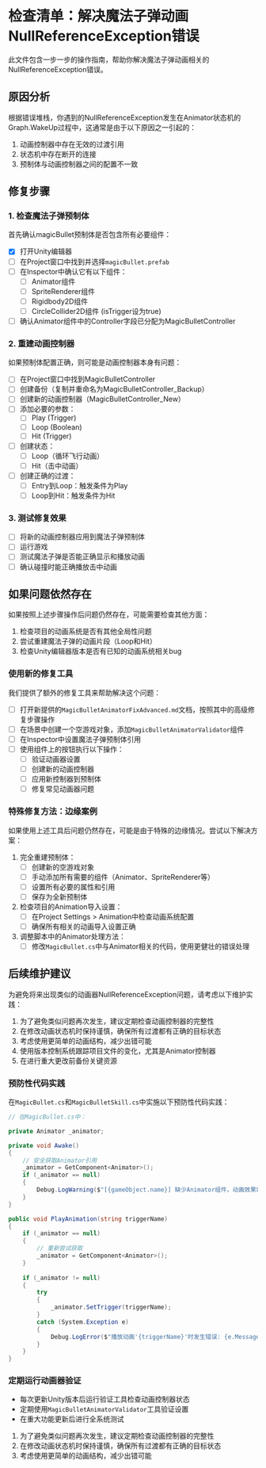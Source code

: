 # 检查清单：解决魔法子弹动画NullReferenceException错误

此文件包含一步一步的操作指南，帮助你解决魔法子弹动画相关的NullReferenceException错误。

## 原因分析

根据错误堆栈，你遇到的NullReferenceException发生在Animator状态机的Graph.WakeUp过程中，这通常是由于以下原因之一引起的：

1. 动画控制器中存在无效的过渡引用
2. 状态机中存在断开的连接
3. 预制体与动画控制器之间的配置不一致

## 修复步骤

### 1. 检查魔法子弹预制体

首先确认magicBullet预制体是否包含所有必要组件：

- [x] 打开Unity编辑器
- [ ] 在Project窗口中找到并选择`magicBullet.prefab`
- [ ] 在Inspector中确认它有以下组件：
  - [ ] Animator组件
  - [ ] SpriteRenderer组件
  - [ ] Rigidbody2D组件
  - [ ] CircleCollider2D组件 (isTrigger设为true)
- [ ] 确认Animator组件中的Controller字段已分配为MagicBulletController

### 2. 重建动画控制器

如果预制体配置正确，则可能是动画控制器本身有问题：

- [ ] 在Project窗口中找到MagicBulletController
- [ ] 创建备份（复制并重命名为MagicBulletController_Backup）
- [ ] 创建新的动画控制器（MagicBulletController_New）
- [ ] 添加必要的参数：
  - [ ] Play (Trigger)
  - [ ] Loop (Boolean)
  - [ ] Hit (Trigger)
- [ ] 创建状态：
  - [ ] Loop（循环飞行动画）
  - [ ] Hit（击中动画）
- [ ] 创建正确的过渡：
  - [ ] Entry到Loop：触发条件为Play
  - [ ] Loop到Hit：触发条件为Hit

### 3. 测试修复效果

- [ ] 将新的动画控制器应用到魔法子弹预制体
- [ ] 运行游戏
- [ ] 测试魔法子弹是否能正确显示和播放动画
- [ ] 确认碰撞时能正确播放击中动画

## 如果问题依然存在

如果按照上述步骤操作后问题仍然存在，可能需要检查其他方面：

1. 检查项目的动画系统是否有其他全局性问题
2. 尝试重建魔法子弹的动画片段（Loop和Hit）
3. 检查Unity编辑器版本是否有已知的动画系统相关bug

### 使用新的修复工具

我们提供了额外的修复工具来帮助解决这个问题：

- [ ] 打开新提供的`MagicBulletAnimatorFixAdvanced.md`文档，按照其中的高级修复步骤操作
- [ ] 在场景中创建一个空游戏对象，添加`MagicBulletAnimatorValidator`组件
- [ ] 在Inspector中设置魔法子弹预制体引用
- [ ] 使用组件上的按钮执行以下操作：
  - [ ] 验证动画器设置
  - [ ] 创建新的动画控制器
  - [ ] 应用新控制器到预制体
  - [ ] 修复常见动画器问题

### 特殊修复方法：边缘案例

如果使用上述工具后问题仍然存在，可能是由于特殊的边缘情况。尝试以下解决方案：

1. 完全重建预制体：
   - [ ] 创建新的空游戏对象
   - [ ] 手动添加所有需要的组件（Animator、SpriteRenderer等）
   - [ ] 设置所有必要的属性和引用
   - [ ] 保存为全新预制体

2. 检查项目的Animation导入设置：
   - [ ] 在Project Settings > Animation中检查动画系统配置
   - [ ] 确保所有相关的动画导入设置正确

3. 调整脚本中的Animator处理方法：
   - [ ] 修改`MagicBullet.cs`中与Animator相关的代码，使用更健壮的错误处理

## 后续维护建议

为避免将来出现类似的动画器NullReferenceException问题，请考虑以下维护实践：

1. 为了避免类似问题再次发生，建议定期检查动画控制器的完整性
2. 在修改动画状态机时保持谨慎，确保所有过渡都有正确的目标状态
3. 考虑使用更简单的动画结构，减少出错可能
4. 使用版本控制系统跟踪项目文件的变化，尤其是Animator控制器
5. 在进行重大更改前备份关键资源

### 预防性代码实践

在`MagicBullet.cs`和`MagicBulletSkill.cs`中实施以下预防性代码实践：

```csharp
// 在MagicBullet.cs中：

private Animator _animator;

private void Awake()
{
    // 安全获取Animator引用
    _animator = GetComponent<Animator>();
    if (_animator == null)
    {
        Debug.LogWarning($"[{gameObject.name}] 缺少Animator组件，动画效果将不可用");
    }
}

public void PlayAnimation(string triggerName)
{
    if (_animator == null)
    {
        // 重新尝试获取
        _animator = GetComponent<Animator>();
    }
    
    if (_animator != null)
    {
        try
        {
            _animator.SetTrigger(triggerName);
        }
        catch (System.Exception e)
        {
            Debug.LogError($"播放动画'{triggerName}'时发生错误: {e.Message}");
        }
    }
}
```

### 定期运行动画器验证

- 每次更新Unity版本后运行验证工具检查动画控制器状态
- 定期使用`MagicBulletAnimatorValidator`工具验证设置
- 在重大功能更新后进行全系统测试

1. 为了避免类似问题再次发生，建议定期检查动画控制器的完整性
2. 在修改动画状态机时保持谨慎，确保所有过渡都有正确的目标状态
3. 考虑使用更简单的动画结构，减少出错可能
